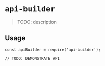 # `api-builder`

> TODO: description

## Usage

```
const apiBuilder = require('api-builder');

// TODO: DEMONSTRATE API
```
